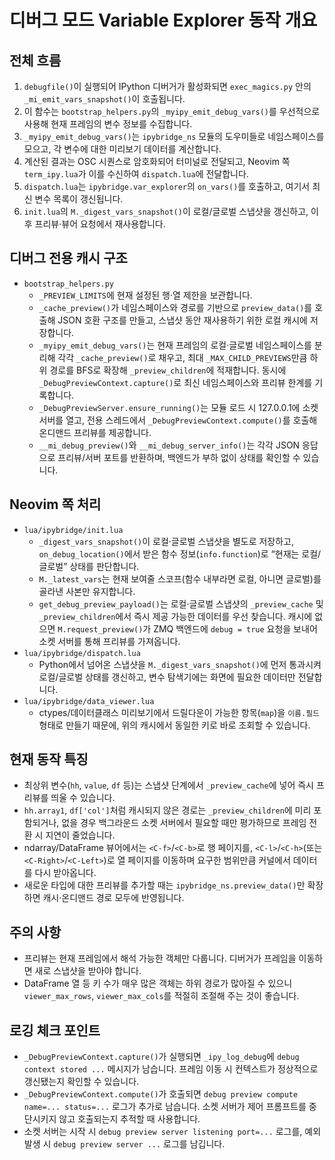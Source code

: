 # 디버그 모드 Variable Explorer 동작 개요

## 전체 흐름
1. `debugfile()`이 실행되어 IPython 디버거가 활성화되면 `exec_magics.py` 안의 `_mi_emit_vars_snapshot()`이 호출됩니다.
2. 이 함수는 `bootstrap_helpers.py`의 `_myipy_emit_debug_vars()`를 우선적으로 사용해 현재 프레임의 변수 정보를 수집합니다.
3. `_myipy_emit_debug_vars()`는 `ipybridge_ns` 모듈의 도우미들로 네임스페이스를 모으고, 각 변수에 대한 미리보기 데이터를 계산합니다.
4. 계산된 결과는 OSC 시퀀스로 암호화되어 터미널로 전달되고, Neovim 쪽 `term_ipy.lua`가 이를 수신하여 `dispatch.lua`에 전달합니다.
5. `dispatch.lua`는 `ipybridge.var_explorer`의 `on_vars()`를 호출하고, 여기서 최신 변수 목록이 갱신됩니다.
6. `init.lua`의 `M._digest_vars_snapshot()`이 로컬/글로벌 스냅샷을 갱신하고, 이후 프리뷰·뷰어 요청에서 재사용합니다.

## 디버그 전용 캐시 구조
- `bootstrap_helpers.py`
  - `_PREVIEW_LIMITS`에 현재 설정된 행·열 제한을 보관합니다.
  - `_cache_preview()`가 네임스페이스와 경로를 기반으로 `preview_data()`를 호출해 JSON 호환 구조를 만들고, 스냅샷 동안 재사용하기 위한 로컬 캐시에 저장합니다.
  - `_myipy_emit_debug_vars()`는 현재 프레임의 로컬·글로벌 네임스페이스를 분리해 각각 `_cache_preview()`로 채우고, 최대 `_MAX_CHILD_PREVIEWS`만큼 하위 경로를 BFS로 확장해 `_preview_children`에 적재합니다. 동시에 `_DebugPreviewContext.capture()`로 최신 네임스페이스와 프리뷰 한계를 기록합니다.
  - `_DebugPreviewServer.ensure_running()`는 모듈 로드 시 127.0.0.1에 소켓 서버를 열고, 전용 스레드에서 `_DebugPreviewContext.compute()`를 호출해 온디맨드 프리뷰를 제공합니다.
  - `__mi_debug_preview()`와 `__mi_debug_server_info()`는 각각 JSON 응답으로 프리뷰/서버 포트를 반환하며, 백엔드가 부하 없이 상태를 확인할 수 있습니다.

## Neovim 쪽 처리
- `lua/ipybridge/init.lua`
  - `_digest_vars_snapshot()`이 로컬·글로벌 스냅샷을 별도로 저장하고, `on_debug_location()`에서 받은 함수 정보(`info.function`)로 “현재는 로컬/글로벌” 상태를 판단합니다.
  - `M._latest_vars`는 현재 보여줄 스코프(함수 내부라면 로컬, 아니면 글로벌)를 골라낸 사본만 유지합니다.
  - `get_debug_preview_payload()`는 로컬·글로벌 스냅샷의 `_preview_cache` 및 `_preview_children`에서 즉시 제공 가능한 데이터를 우선 찾습니다. 캐시에 없으면 `M.request_preview()`가 ZMQ 백엔드에 `debug = true` 요청을 보내어 소켓 서버를 통해 프리뷰를 가져옵니다.
- `lua/ipybridge/dispatch.lua`
  - Python에서 넘어온 스냅샷을 `M._digest_vars_snapshot()`에 먼저 통과시켜 로컬/글로벌 상태를 갱신하고, 변수 탐색기에는 화면에 필요한 데이터만 전달합니다.
- `lua/ipybridge/data_viewer.lua`
  - ctypes/데이터클래스 미리보기에서 드릴다운이 가능한 항목(`map`)을 `이름.필드` 형태로 만들기 때문에, 위의 캐시에서 동일한 키로 바로 조회할 수 있습니다.

## 현재 동작 특징
- 최상위 변수(`hh`, `value`, `df` 등)는 스냅샷 단계에서 `_preview_cache`에 넣어 즉시 프리뷰를 띄울 수 있습니다.
- `hh.array1`, `df['col']`처럼 캐시되지 않은 경로는 `_preview_children`에 미리 포함되거나, 없을 경우 백그라운드 소켓 서버에서 필요할 때만 평가하므로 프레임 전환 시 지연이 줄었습니다.
- ndarray/DataFrame 뷰어에서는 `<C-f>`/`<C-b>`로 행 페이지를, `<C-l>`/`<C-h>`(또는 `<C-Right>`/`<C-Left>`)로 열 페이지를 이동하며 요구한 범위만큼 커널에서 데이터를 다시 받아옵니다.
- 새로운 타입에 대한 프리뷰를 추가할 때는 `ipybridge_ns.preview_data()`만 확장하면 캐시·온디맨드 경로 모두에 반영됩니다.

## 주의 사항
- 프리뷰는 현재 프레임에서 해석 가능한 객체만 다룹니다. 디버거가 프레임을 이동하면 새로 스냅샷을 받아야 합니다.
- DataFrame 열 등 키 수가 매우 많은 객체는 하위 경로가 많아질 수 있으니 `viewer_max_rows`, `viewer_max_cols`를 적절히 조절해 주는 것이 좋습니다.

## 로깅 체크 포인트
- `_DebugPreviewContext.capture()`가 실행되면 `_ipy_log_debug`에 `debug context stored ...` 메시지가 남습니다. 프레임 이동 시 컨텍스트가 정상적으로 갱신됐는지 확인할 수 있습니다.
- `_DebugPreviewContext.compute()`가 호출되면 `debug preview compute name=... status=...` 로그가 추가로 남습니다. 소켓 서버가 제어 프롬프트를 중단시키지 않고 호출되는지 추적할 때 사용합니다.
- 소켓 서버는 시작 시 `debug preview server listening port=...` 로그를, 예외 발생 시 `debug preview server ...` 로그를 남깁니다.
